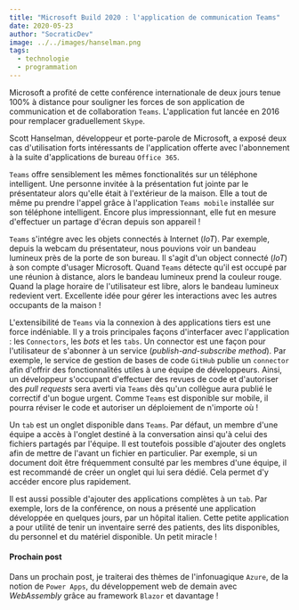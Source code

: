 ```yaml
---
title: "Microsoft Build 2020 : l'application de communication Teams"
date: 2020-05-23
author: "SocraticDev"
image: ../../images/hanselman.png
tags:
  - technologie
  - programmation
---
```


Microsoft a profité de cette conférence internationale de deux jours tenue 100% à distance pour souligner les forces de son application de communication et de collaboration ``Teams``. L'application fut lancée en 2016 pour remplacer graduellement ``Skype``. 

Scott Hanselman, développeur et porte-parole de Microsoft, a exposé deux cas d'utilisation forts intéressants de l'application offerte avec l'abonnement à la suite d'applications de bureau ``Office 365``. 

``Teams`` offre sensiblement les mêmes fonctionalités sur un téléphone intelligent. Une personne invitée à la présentation fut jointe par le présentateur alors qu'elle était à l'extérieur de la maison. Elle a tout de même pu prendre l'appel grâce à l'application ``Teams mobile`` installée sur son téléphone intelligent. Encore plus impressionnant, elle fut en mesure d'effectuer un partage d'écran depuis son appareil ! 

``Teams`` s'intégre avec les objets connectés à Internet (_IoT_).
Par exemple, depuis la webcam du présentateur, nous pouvions voir un bandeau lumineux près de la porte de son bureau. Il s'agit d'un object connecté (_IoT_) à son compte d'usager Microsoft. Quand ``Teams`` détecte qu'il est occupé par une réunion à distance, alors le bandeau lumineux prend la couleur rouge. Quand la plage horaire de l'utilisateur est libre, alors le bandeau lumineux redevient vert. Excellente idée pour gérer les interactions avec les autres occupants de la maison !

L'extensibilité de ``Teams`` via la connexion à des applications tiers est une force indéniable. Il y a trois principales façons d'interfacer avec l'application : les ``Connectors``, les _bots_ et les ``tabs``. Un connector est une façon pour l'utilisateur de s'abonner à un service (_publish-and-subscribe method_). Par exemple, le service de gestion de bases de code ``GitHub`` publie un ``connector`` afin d'offrir des fonctionnalités utiles à une équipe de développeurs. Ainsi, un développeur s'occupant d'effectuer des revues de code et d'autoriser des _pull requests_ sera averti via ``Teams`` dès qu'un collègue aura publié le correctif d'un bogue urgent. Comme ``Teams`` est disponible sur mobile, il pourra réviser le code et  autoriser un déploiement de n'importe où !

Un ``tab`` est un onglet disponible dans ``Teams``. Par défaut, un membre d'une équipe a accès à l'onglet destiné à la conversation ainsi qu'à celui des fichiers partagés par l'équipe. Il est toutefois possible d'ajouter des onglets afin de mettre de l'avant un fichier en particulier. Par exemple, si un document doit être fréquemment consulté par les membres d'une équipe, il est recommandé de créer un onglet qui lui sera dédié. Cela permet d'y accéder encore plus rapidement.

Il est aussi possible d'ajouter des applications complètes à un ``tab``. Par exemple, lors de la conférence, on nous a présenté une application développée en quelques jours, par un hôpital italien. Cette petite application a pour utilité de tenir un inventaire serré des patients, des lits disponibles, du personnel et du matériel disponible. Un petit miracle !

#### Prochain post

Dans un prochain post, je traiterai des thèmes de l'infonuagique ``Azure``, de la notion de ``Power Apps``, du développement web de demain avec _WebAssembly_ grâce au framework ``Blazor`` et davantage !